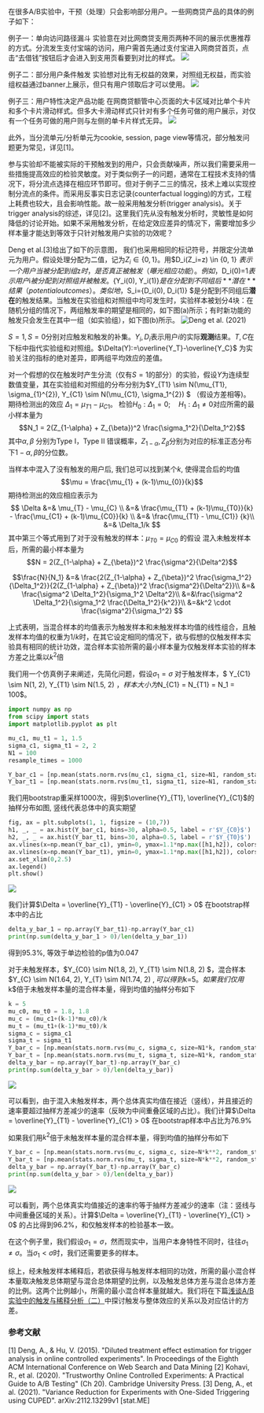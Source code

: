 在很多A/B实验中，干预（处理）只会影响部分用户。一些网商贷产品的具体的例子如下：

例子一：单向访问路径漏斗
实验意在对比网商贷支用页两种不同的展示优惠推荐的方式。分流发生支付宝端的访问，用户需首先通过支付宝进入网商贷首页，点击“去借钱”按钮后才会进入到支用页看要到对比的样式。
![](https://ata2-img.oss-cn-zhangjiakou.aliyuncs.com/neweditor/68c07e99-c28b-40d9-8c04-cec7bbfc1a1d.png)

例子二：部分用户条件触发
实验想对比有无权益的效果，对照组无权益，而实验组权益通过banner上展示，但只有用户领取后才可以使用。
![](https://ata2-img.oss-cn-zhangjiakou.aliyuncs.com/neweditor/2ad43c4f-3772-45e4-8e6d-006025ee9430.png)

例子三：用户特性决定产品功能
在网商贷额管中心页面的大卡区域对比单个卡片和多个卡片滑动样式。但多大卡滑动样式只针对有多个任务可做的用户展示，对仅有一个任务可做的用户则与左侧的单卡片样式无异。
![](https://ata2-img.oss-cn-zhangjiakou.aliyuncs.com/neweditor/7365e20b-cd6f-4afe-92c6-c0cad8bcf515.png)

此外，当分流单元/分析单元为cookie, session, page view等情况，部分触发问题更为常见，详见[1]。

参与实验却不能被实际的干预触发到的用户，只会贡献噪声，所以我们需要采用一些措施提高效应的检验灵敏度。对于类似例子一的问题，通常在工程技术支持的情况下，将分流点选择在相应环节即可。但对于例子二三的情况，技术上难以实现控制分流点的条件。而采用反事实日志记录(counterfactual logging)的方式，工程上耗费也较大，且会影响性能。故一般采用触发分析(trigger analysis)。关于trigger analysis的综述，详见[2]。这里我们先从没有触发分析时，灵敏性是如何降低的讨论开始。如果不采用触发分析，在给定效应差异的情况下，需要增加多少样本量才能达到等效于只针对触发用户实验的功效呢？

Deng et al.[3]给出了如下的示意图， 我们也采用相同的标记符号，并限定分流单元为用户。假设处理分配为二值，记为$Z_i \in \{0, 1\}$。用$D_i(Z_i=z) \in \{0, 1\} $表示一个用户当被分配到组$z$时，是否真正被触发（曝光相应功能）。例如，$D_i(0)=1$表示用户$i$被分配到对照组并被触发。${Y_i(0), Y_i(1)}$是在分配到不同组后**潜在**结果（potential outcomes）。 类似地，$S_i=\{D_i(0), D_i(1)\} $是分配到不同组后**潜在**的触发结果。当触发在实验组和对照组中均可发生时，实验样本被划分4块：在随机分组的情况下，两组触发率的期望是相同的，如下图(a)所示；有时新功能的触发只会发生在其中一组（如实验组），如下图(b)所示。
![](https://ata2-img.oss-cn-zhangjiakou.aliyuncs.com/neweditor/5fb29a5e-dbe0-49ca-ad9d-bccfc188126c.png "Deng et al. (2021)")

$S=1, S=0$分别对应触发和触发的补集。$Y_i, D_i$表示用户$i$的实际**观测**结果。$T, C$在下标中指代实验组和对照组。$\Delta(Y):=\overline{Y_T}-\overline{Y_C}$ 为实验关注的指标的绝对差异，即两组平均效应的差值。

对一个假想的仅在触发时产生分流（仅有$S=1$的部分）的实验，假设$Y$为连续型数值变量，其在实验组和对照组的分布分别为$Y_{T1} \sim N(\mu_{T1}, \sigma_{1}^{2}), Y_{C1} \sim N(\mu_{C1}, \sigma_1^{2}) $ （假设方差相等)。期待检测出的效应 $\Delta_1 = \mu_{T1} - \mu_{C1}$。 检验$H_0: \Delta_1 = 0; \quad H_1: \Delta_1  \neq 0$对应所需的最小样本量为
$$N_1 = 2(Z_{1-\alpha} + Z_{\beta})^2  \frac{\sigma_1^2}{\Delta_1^2}$$
其中$\alpha, \beta$ 分别为Type I，Type II 错误概率，$Z_{1-\alpha}, Z_{\beta}$分别为对应的标准正态分布下$1-\alpha, \beta$的分位数。

当样本中混入了没有触发的用户后,  我们总可以找到某个$k$, 使得混合后的均值 
$$\mu = \frac{\mu_{1} + (k-1)\mu_{0}}{k}$$
期待检测出的效应相应表示为
$$
\Delta &=&  \mu_{T} - \mu_{C} \\
&=& \frac{\mu_{T1} + (k-1)\mu_{T0}}{k} - \frac{\mu_{C1} + (k-1)\mu_{C0}}{k} \\
&=& \frac{\mu_{T1} - \mu_{C1}} {k}\\
&=& \Delta_1/k
$$
其中第三个等式用到了对于没有触发的样本：$\mu_{T0}=\mu_{C0}$ 的假设
混入未触发样本后，所需的最小样本量为
$$N =  2(Z_{1-\alpha} + Z_{\beta})^2  \frac{\sigma^2}{\Delta^2}$$

$$\frac{N}{N_1} &=& \frac{2(Z_{1-\alpha} + Z_{\beta})^2  \frac{\sigma_1^2}{\Delta_1^2}}{2(Z_{1-\alpha} + Z_{\beta})^2  \frac{\sigma^2}{\Delta^2}}\\
&=& \frac{\sigma^2 \Delta_1^2}{\sigma_1^2 \Delta^2}\\
&=&\frac{\sigma^2 \Delta_1^2}{\sigma_1^2 \frac{\Delta_1^2}{k^2}}\\
&=&k^2 \cdot \frac{\sigma^2}{\sigma_1^2} 
$$

上式表明，当混合样本的均值表示为触发样本和未触发样本均值的线性组合，且触发样本均值的权重为$1/k$时，在其它设定相同的情况下，欲与假想的仅触发样本实验具有相同的统计功效，混合样本实验所需的最小样本量为仅触发样本实验的样本方差之比乘以$k^2$倍

我们用一个仿真例子来阐述，先简化问题，假设$\sigma_1 = \sigma$
对于触发样本，$ Y_{C1} \sim N(1, 2), Y_{T1} \sim N(1.5, 2) $，样本大小为$N_{C1} = N_{T1} = N_1 = 100$。
```python
import numpy as np
from scipy import stats
import matplotlib.pyplot as plt

mu_c1, mu_t1 = 1, 1.5
sigma_c1, sigma_t1 = 2, 2
N1 = 100
resample_times = 1000

Y_bar_c1 = [np.mean(stats.norm.rvs(mu_c1, sigma_c1, size=N1, random_state = 123+i)) for i in range(resample_times)]
Y_bar_t1 = [np.mean(stats.norm.rvs(mu_t1, sigma_t1, size=N1, random_state = 456+i)) for i in range(resample_times)]
```
我们用bootstrap重采样1000次，得到$\overline{Y}_{T1}, \overline{Y}_{C1}$的抽样分布如图, 竖线代表总体中的真实期望
```python
fig, ax = plt.subplots(1, 1, figsize = (10,7))
h1, _, _ = ax.hist(Y_bar_c1, bins=30, alpha=0.5, label = r'$Y_{C0}$')
h2, _, _ = ax.hist(Y_bar_t1, bins=30, alpha=0.5, label = r'$Y_{T0}$')
ax.vlines(x=np.mean(Y_bar_c1), ymin=0, ymax=1.1*np.max([h1,h2]), colors='b')
ax.vlines(x=np.mean(Y_bar_t1), ymin=0, ymax=1.1*np.max([h1,h2]), colors='r')
ax.set_xlim(0,2.5)
ax.legend()
plt.show()
```
![](https://ata2-img.oss-cn-zhangjiakou.aliyuncs.com/neweditor/a2da8732-9784-4ec0-89d4-71dcf6637a33.png)

我们计算$\Delta = \overline{Y}_{T1} - \overline{Y}_{C1} > 0$ 在bootstrap样本中的占比
```python
delta_y_bar_1 = np.array(Y_bar_t1)-np.array(Y_bar_c1)
print(np.sum(delta_y_bar_1 > 0)/len(delta_y_bar_1))
```
得到95.3%, 等效于单边检验的p值为0.047

对于未触发样本，$Y_{C0} \sim N(1.8, 2), Y_{T1} \sim N(1.8, 2) $，混合样本 $Y_{C} \sim N(1.64, 2), Y_{T} \sim N(1.74, 2) $, 可以得到$k=5$。如果我们仅用$k$倍于未触发样本量的混合样本量，得到均值的抽样分布如下
```python
k = 5
mu_c0, mu_t0 = 1.8, 1.8
mu_c = (mu_c1+(k-1)*mu_c0)/k
mu_t = (mu_t1+(k-1)*mu_t0)/k
sigma_c = sigma_c1
sigma_t = sigma_t1
Y_bar_c = [np.mean(stats.norm.rvs(mu_c, sigma_c, size=N1*k, random_state = 123+i)) for i in range(resample_times)]
Y_bar_t = [np.mean(stats.norm.rvs(mu_t, sigma_t, size=N1*k, random_state = 456+i)) for i in range(resample_times)]
delta_y_bar = np.array(Y_bar_t)-np.array(Y_bar_c)
print(np.sum(delta_y_bar > 0)/len(delta_y_bar))
```
![](https://ata2-img.oss-cn-zhangjiakou.aliyuncs.com/neweditor/ebf08ed8-e233-45ce-b6bb-37004809c2c4.png)

可以看到，由于混入未触发样本，两个总体真实均值在接近（竖线），并且接近的速率要超过抽样方差减少的速率（反映为中间重叠区域的占比）。我们计算$\Delta = \overline{Y}_{T1} - \overline{Y}_{C1} > 0$ 在bootstrap样本中占比为76.9%

如果我们用$k^2$倍于未触发样本量的混合样本量，得到均值的抽样分布如下
```python
Y_bar_c = [np.mean(stats.norm.rvs(mu_c, sigma_c, size=N*k**2, random_state = 123+i)) for i in range(resample_times)]
Y_bar_t = [np.mean(stats.norm.rvs(mu_t, sigma_t, size=N*k**2, random_state = 456+i)) for i in range(resample_times)]
delta_y_bar = np.array(Y_bar_t)-np.array(Y_bar_c)
print(np.sum(delta_y_bar > 0)/len(delta_y_bar))
```
![](https://ata2-img.oss-cn-zhangjiakou.aliyuncs.com/neweditor/8b00e3fd-4cb4-4baf-a56d-ac14540056f5.png)

可以看到，两个总体真实均值接近的速率约等于抽样方差减少的速率（注：竖线与中间重叠区域的关系）。计算$\Delta = \overline{Y}_{T1} - \overline{Y}_{C1} > 0$ 的占比得到96.2%，和仅触发样本的检验基本一致。

在这个例子里，我们假设$\sigma_1 = \sigma$，然而现实中，当用户本身特性不同时，往往$\sigma_1 \neq \sigma$。当$\sigma_1 < \sigma$时，我们还需要更多的样本。

综上，经未触发样本稀释后，若欲获得与触发样本相同的功效，所需的最小混合样本量取决触发总体期望与混合总体期望的比例，以及触发总体方差与混合总体方差的比例。这两个比例越小，所需的最小混合样本量就越大。我们将在下篇[浅谈A/B实验中的触发与稀释分析（二）](https://ata.alibaba-inc.com/articles/244688)中探讨触发与整体效应的关系以及对应估计的方差。

### 参考文献
[1] Deng, A., & Hu, V. (2015). "Diluted treatment effect estimation for trigger analysis in online controlled experiments". In Proceedings of the Eighth ACM International Conference on Web Search and Data Mining
[2] Kohavi, R., et al. (2020). "Trustworthy Online Controlled Experiments: A Practical Guide to A/B Testing" (Ch 20). Cambridge University Press.
[3] Deng, A., et al. (2021). "Variance Reduction for Experiments with One-Sided Triggering using CUPED". arXiv:2112.13299v1 [stat.ME]